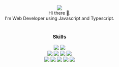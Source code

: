 
<div align='center'>
    <a href="mailto:pbju92@gmail.com" target="_blank"><img src="https://img.shields.io/badge/pbju92@gmail.com-EA4335?style=flat-square&logo=Gmail&logoColor=white"/></a>
  <br />
  Hi there 👋. 
  <br />
  I'm Web Developer using Javascript and Typescript.
  <br/>
  <br />
  
### Skills
  <img src='https://img.shields.io/badge/Javascript-F7DF1E?style=flat-square&logo=Javascript&logoColor=black' />
  <img src='https://img.shields.io/badge/Typescript-3178C6?style=flat-square&logo=Typescript&logoColor=white' />
  <br />
  <img src='https://img.shields.io/badge/React-61DAFB?style=flat-square&logo=React&logoColor=white' />
  <img src='https://img.shields.io/badge/Next-000000?style=flat-square&logo=Nextdotjs&logoColor=white' />
  <img src='https://img.shields.io/badge/ReactQuery-FF4154?style=flat-square&logo=Reactquery&logoColor=white' />
  <img src='https://img.shields.io/badge/Redux-764ABC?style=flat-square&logo=redux&logoColor=white' />
  <br />
  <img src='https://img.shields.io/badge/Express-000000?style=flat-square&logo=express&logoColor=white' />
  <img src='https://img.shields.io/badge/Socket.io-010101?style=flat-square&logo=socketdotio&logoColor=white' />
  <img src='https://img.shields.io/badge/Passport-34E27A?style=flat-square&logo=passport&logoColor=white' />
  <img src='https://img.shields.io/badge/Redis-DC382D?style=flat-square&logo=redis&logoColor=white' />
  <img src='https://img.shields.io/badge/GraphQL-E10098?style=flat-square&logo=graphql&logoColor=white' />
</div>
<!--
**ju315/ju315** is a ✨ _special_ ✨ repository because its `README.md` (this file) appears on your GitHub profile.

Here are some ideas to get you started:

- 🔭 I’m currently working on ...
- 🌱 I’m currently learning ...
- 👯 I’m looking to collaborate on ...
- 🤔 I’m looking for help with ...
- 💬 Ask me about ...
- 📫 How to reach me: ...
- 😄 Pronouns: ...
- ⚡ Fun fact: ...
-->
